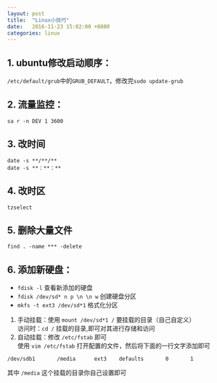 ```yaml
---
layout: post
title:  "Linux小技巧"
date:   2016-11-23 15:02:00 +0800
categories: linux
---
```

## 1. ubuntu修改启动顺序：
`/etc/default/grub`中的`GRUB_DEFAULT`，修改完`sudo update-grub`
## 2. 流量监控：
`sa r -n DEV 1 3600`
## 3. 改时间
```
date -s **/**/**
date -s **：**：**
```

## 4. 改时区
`tzselect`
## 5. 删除大量文件
`find . -name *** -delete` 
## 6. 添加新硬盘：
* `fdisk -l` 查看新添加的硬盘
* `fdisk /dev/sd* n p \n \n w` 创建硬盘分区
* `mkfs -t ext3 /dev/sd*1` 格式化分区
1. 手动挂载：使用 `mount /dev/sd*1 /` 要挂载的目录（自己自定义）  
访问时：`cd /` 挂载的目录,即可对其进行存储和访问
2. 自动挂载：修改 `/etc/fstab` 即可  
使用 `vim /etc/fstab` 打开配置的文件，然后将下面的一行文字添加即可  
```
/dev/sdb1       /media      ext3    defaults       0       1
```
其中 `/media` 这个挂载的目录你自己设置即可
